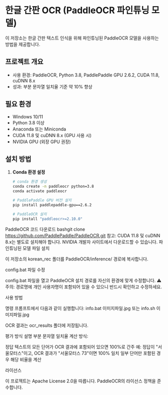 # 한글 간판 OCR (PaddleOCR 파인튜닝 모델)

이 저장소는 한글 간판 텍스트 인식을 위해 파인튜닝된 PaddleOCR 모델을 사용하는 방법을 제공합니다.

## 프로젝트 개요

- 사용 환경: PaddleOCR, Python 3.8, PaddlePaddle GPU 2.6.2, CUDA 11.8, cuDNN 8.x
- 성과: 부분 문자열 일치율 기준 약 10% 향상

## 필요 환경

- Windows 10/11
- Python 3.8 이상
- Anaconda 또는 Miniconda
- CUDA 11.8 및 cuDNN 8.x (GPU 사용 시)
- NVIDIA GPU (외장 GPU 권장)

## 설치 방법

1. **Conda 환경 설정**
   ```bash
   # conda 환경 생성
   conda create -n paddleocr python=3.8
   conda activate paddleocr
   
   # PaddlePaddle GPU 버전 설치
   pip install paddlepaddle-gpu==2.6.2
   
   # PaddleOCR 설치
   pip install "paddleocr>=2.10.0"

PaddleOCR 코드 다운로드
bashgit clone https://github.com/PaddlePaddle/PaddleOCR.git
참고: CUDA 11.8 및 cuDNN 8.x는 별도로 설치해야 합니다. NVIDIA 개발자 사이트에서 다운로드할 수 있습니다.
파인튜닝된 모델 파일 설치

이 저장소의 korean_rec 폴더를 PaddleOCR/inference/ 경로에 복사합니다.


config.bat 파일 수정

config.bat 파일을 열고 PaddleOCR 설치 경로를 자신의 환경에 맞게 수정합니다.
⚠️ 주의: 경로명에 개인 사용자명이 포함되어 있을 수 있으니 반드시 확인하고 수정하세요.



사용 방법

명령 프롬프트에서 다음과 같이 실행합니다:
info.bat 이미지파일.jpg
또는
info.sh 이미지파일.jpg

OCR 결과는 ocr_results 폴더에 저장됩니다.

평가 방식 설명
부분 문자열 일치율 계산 방식:

정답 텍스트의 모든 단어가 OCR 결과에 포함되어 있으면 100%로 간주
예: 정답이 "서울모터스"이고, OCR 결과가 "서울모터스 73"이면 100% 일치
일부 단어만 포함된 경우 해당 비율을 계산

라이선스

이 프로젝트는 Apache License 2.0을 따릅니다.
PaddleOCR의 라이선스 정책을 준수합니다.